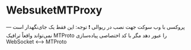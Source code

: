 # WebsuketMTProxy
پروکسی با وب سوکت جهت نصب در ریوالی
❗ توجه: این فقط یک جای‌نگهدار است — نمی‌تواند واقعاً ترافیک MTProto را عبور دهد مگر با کد اختصاصی پیاده‌سازی WebSocket <--> MTProto

